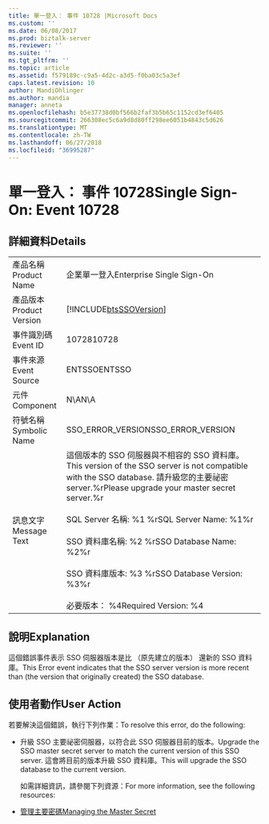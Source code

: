 ```yaml
---
title: 單一登入： 事件 10728 |Microsoft Docs
ms.custom: ''
ms.date: 06/08/2017
ms.prod: biztalk-server
ms.reviewer: ''
ms.suite: ''
ms.tgt_pltfrm: ''
ms.topic: article
ms.assetid: f579189c-c9a5-4d2c-a3d5-f0ba03c5a3ef
caps.latest.revision: 10
author: MandiOhlinger
ms.author: mandia
manager: anneta
ms.openlocfilehash: b5e37738d0bf566b2faf3b5b65c1152cd3ef6405
ms.sourcegitcommit: 266308ec5c6a9d8d80ff298ee6051b4843c5d626
ms.translationtype: MT
ms.contentlocale: zh-TW
ms.lasthandoff: 06/27/2018
ms.locfileid: "36995287"
---
```

# <a name="single-sign-on-event-10728"></a><span data-ttu-id="adb71-102">單一登入： 事件 10728</span><span class="sxs-lookup"><span data-stu-id="adb71-102">Single Sign-On: Event 10728</span></span>
## <a name="details"></a><span data-ttu-id="adb71-103">詳細資料</span><span class="sxs-lookup"><span data-stu-id="adb71-103">Details</span></span>  

|                 |                                                                                                                                                                                                                                                                   |
|-----------------|-------------------------------------------------------------------------------------------------------------------------------------------------------------------------------------------------------------------------------------------------------------------|
|  <span data-ttu-id="adb71-104">產品名稱</span><span class="sxs-lookup"><span data-stu-id="adb71-104">Product Name</span></span>   |                                                                                                                     <span data-ttu-id="adb71-105">企業單一登入</span><span class="sxs-lookup"><span data-stu-id="adb71-105">Enterprise Single Sign-On</span></span>                                                                                                                     |
| <span data-ttu-id="adb71-106">產品版本</span><span class="sxs-lookup"><span data-stu-id="adb71-106">Product Version</span></span> |                                                                                                    [!INCLUDE[btsSSOVersion](../includes/btsssoversion-md.md)]                                                                                                     |
|    <span data-ttu-id="adb71-107">事件識別碼</span><span class="sxs-lookup"><span data-stu-id="adb71-107">Event ID</span></span>     |                                                                                                                               <span data-ttu-id="adb71-108">10728</span><span class="sxs-lookup"><span data-stu-id="adb71-108">10728</span></span>                                                                                                                               |
|  <span data-ttu-id="adb71-109">事件來源</span><span class="sxs-lookup"><span data-stu-id="adb71-109">Event Source</span></span>   |                                                                                                                              <span data-ttu-id="adb71-110">ENTSSO</span><span class="sxs-lookup"><span data-stu-id="adb71-110">ENTSSO</span></span>                                                                                                                               |
|    <span data-ttu-id="adb71-111">元件</span><span class="sxs-lookup"><span data-stu-id="adb71-111">Component</span></span>    |                                                                                                                                <span data-ttu-id="adb71-112">N\A</span><span class="sxs-lookup"><span data-stu-id="adb71-112">N\A</span></span>                                                                                                                                |
|  <span data-ttu-id="adb71-113">符號名稱</span><span class="sxs-lookup"><span data-stu-id="adb71-113">Symbolic Name</span></span>  |                                                                                                                         <span data-ttu-id="adb71-114">SSO_ERROR_VERSION</span><span class="sxs-lookup"><span data-stu-id="adb71-114">SSO_ERROR_VERSION</span></span>                                                                                                                         |
|  <span data-ttu-id="adb71-115">訊息文字</span><span class="sxs-lookup"><span data-stu-id="adb71-115">Message Text</span></span>   | <span data-ttu-id="adb71-116">這個版本的 SSO 伺服器與不相容的 SSO 資料庫。</span><span class="sxs-lookup"><span data-stu-id="adb71-116">This version of the SSO server is not compatible with the SSO database.</span></span> <span data-ttu-id="adb71-117">請升級您的主要祕密 server.%r</span><span class="sxs-lookup"><span data-stu-id="adb71-117">Please upgrade your master secret server.%r</span></span><br /><br /> <span data-ttu-id="adb71-118">SQL Server 名稱: %1 %r</span><span class="sxs-lookup"><span data-stu-id="adb71-118">SQL Server Name: %1%r</span></span><br /><br /> <span data-ttu-id="adb71-119">SSO 資料庫名稱: %2 %r</span><span class="sxs-lookup"><span data-stu-id="adb71-119">SSO Database Name: %2%r</span></span><br /><br /> <span data-ttu-id="adb71-120">SSO 資料庫版本: %3 %r</span><span class="sxs-lookup"><span data-stu-id="adb71-120">SSO Database Version: %3%r</span></span><br /><br /> <span data-ttu-id="adb71-121">必要版本： %4</span><span class="sxs-lookup"><span data-stu-id="adb71-121">Required Version: %4</span></span> |

## <a name="explanation"></a><span data-ttu-id="adb71-122">說明</span><span class="sxs-lookup"><span data-stu-id="adb71-122">Explanation</span></span>  
 <span data-ttu-id="adb71-123">這個錯誤事件表示 SSO 伺服器版本是比 （原先建立的版本） 還新的 SSO 資料庫。</span><span class="sxs-lookup"><span data-stu-id="adb71-123">This Error event indicates that the SSO server version is more recent than (the version that originally created) the SSO database.</span></span>  

## <a name="user-action"></a><span data-ttu-id="adb71-124">使用者動作</span><span class="sxs-lookup"><span data-stu-id="adb71-124">User Action</span></span>  
 <span data-ttu-id="adb71-125">若要解決這個錯誤，執行下列作業：</span><span class="sxs-lookup"><span data-stu-id="adb71-125">To resolve this error, do the following:</span></span>  

- <span data-ttu-id="adb71-126">升級 SSO 主要祕密伺服器，以符合此 SSO 伺服器目前的版本。</span><span class="sxs-lookup"><span data-stu-id="adb71-126">Upgrade the SSO master secret server to match the current version of this SSO server.</span></span> <span data-ttu-id="adb71-127">這會將目前的版本升級 SSO 資料庫。</span><span class="sxs-lookup"><span data-stu-id="adb71-127">This will upgrade the SSO database to the current version.</span></span>  

  <span data-ttu-id="adb71-128">如需詳細資訊，請參閱下列資源：</span><span class="sxs-lookup"><span data-stu-id="adb71-128">For more information, see the following resources:</span></span>  

- [<span data-ttu-id="adb71-129">管理主要密碼</span><span class="sxs-lookup"><span data-stu-id="adb71-129">Managing the Master Secret</span></span>](../core/managing-the-master-secret.md)
